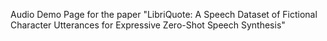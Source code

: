 Audio Demo Page for the paper "LibriQuote: A Speech Dataset of Fictional Character Utterances for Expressive Zero-Shot Speech Synthesis"
